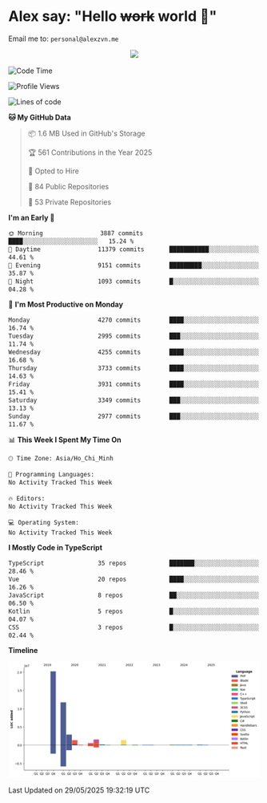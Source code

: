 # Alex say: "Hello ~~work~~ world 🐾"
Email me to: `personal@alexzvn.me`


<p align=center>
  <a href="https://skillicons.dev">
    <img src="https://skillicons.dev/icons?i=ts,js,php,nodejs,bun,vue,nuxt,react,svelte,tauri,laravel,rust,mongodb,docker,electron,redis,rabbitmq,tailwind,git,cloudflare,elysia,mysql,nginx,rollupjs,sentry,ubuntu,yarn,html,css,vite" />
  </a>
</p>

<!--START_SECTION:waka-->
![Code Time](http://img.shields.io/badge/Code%20Time-1%2C066%20hrs%2055%20mins-blue)

![Profile Views](http://img.shields.io/badge/Profile%20Views-0-blue)

![Lines of code](https://img.shields.io/badge/From%20Hello%20World%20I%27ve%20Written-40.8%20million%20lines%20of%20code-blue)

**🐱 My GitHub Data** 

> 📦 1.6 MB Used in GitHub's Storage 
 > 
> 🏆 561 Contributions in the Year 2025
 > 
> 💼 Opted to Hire
 > 
> 📜 84 Public Repositories 
 > 
> 🔑 53 Private Repositories 
 > 
**I'm an Early 🐤** 

```text
🌞 Morning                3887 commits        ████░░░░░░░░░░░░░░░░░░░░░   15.24 % 
🌆 Daytime                11379 commits       ███████████░░░░░░░░░░░░░░   44.61 % 
🌃 Evening                9151 commits        █████████░░░░░░░░░░░░░░░░   35.87 % 
🌙 Night                  1093 commits        █░░░░░░░░░░░░░░░░░░░░░░░░   04.28 % 
```
📅 **I'm Most Productive on Monday** 

```text
Monday                   4270 commits        ████░░░░░░░░░░░░░░░░░░░░░   16.74 % 
Tuesday                  2995 commits        ███░░░░░░░░░░░░░░░░░░░░░░   11.74 % 
Wednesday                4255 commits        ████░░░░░░░░░░░░░░░░░░░░░   16.68 % 
Thursday                 3733 commits        ████░░░░░░░░░░░░░░░░░░░░░   14.63 % 
Friday                   3931 commits        ████░░░░░░░░░░░░░░░░░░░░░   15.41 % 
Saturday                 3349 commits        ███░░░░░░░░░░░░░░░░░░░░░░   13.13 % 
Sunday                   2977 commits        ███░░░░░░░░░░░░░░░░░░░░░░   11.67 % 
```


📊 **This Week I Spent My Time On** 

```text
🕑︎ Time Zone: Asia/Ho_Chi_Minh

💬 Programming Languages: 
No Activity Tracked This Week

🔥 Editors: 
No Activity Tracked This Week

💻 Operating System: 
No Activity Tracked This Week
```

**I Mostly Code in TypeScript** 

```text
TypeScript               35 repos            ███████░░░░░░░░░░░░░░░░░░   28.46 % 
Vue                      20 repos            ████░░░░░░░░░░░░░░░░░░░░░   16.26 % 
JavaScript               8 repos             ██░░░░░░░░░░░░░░░░░░░░░░░   06.50 % 
Kotlin                   5 repos             █░░░░░░░░░░░░░░░░░░░░░░░░   04.07 % 
CSS                      3 repos             █░░░░░░░░░░░░░░░░░░░░░░░░   02.44 % 
```



**Timeline**

![Lines of Code chart](https://raw.githubusercontent.com/alexzvn/alexzvn/main/assets/bar_graph.png)


 Last Updated on 29/05/2025 19:32:19 UTC
<!--END_SECTION:waka-->

